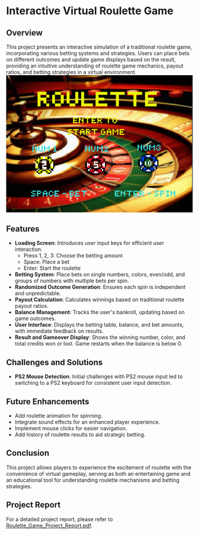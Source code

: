 # Interactive Virtual Roulette Game

## Overview
This project presents an interactive simulation of a traditional roulette game, incorporating various betting systems and strategies. Users can place bets on different outcomes and update game displays based on the result, providing an intuitive understanding of roulette game mechanics, payout ratios, and betting strategies in a virtual environment.
![Loading Screen](images/Loading_Screen.png)
## Features
- **Loading Screen**: Introduces user input keys for efficient user interaction.
  - Press 1, 2, 3: Choose the betting amount
  - Space: Place a bet
  - Enter: Start the roulette
- **Betting System**: Place bets on single numbers, colors, even/odd, and groups of numbers with multiple bets per spin.
- **Randomized Outcome Generation**: Ensures each spin is independent and unpredictable.
- **Payout Calculation**: Calculates winnings based on traditional roulette payout ratios.
- **Balance Management**: Tracks the user's bankroll, updating based on game outcomes.
- **User Interface**: Displays the betting table, balance, and bet amounts, with immediate feedback on results.
- **Result and Gameover Display**: Shows the winning number, color, and total credits won or lost. Game restarts when the balance is below 0.

## Challenges and Solutions
- **PS2 Mouse Detection**: Initial challenges with PS2 mouse input led to switching to a PS2 keyboard for consistent user input detection.

## Future Enhancements
- Add roulette animation for spinning.
- Integrate sound effects for an enhanced player experience.
- Implement mouse clicks for easier navigation.
- Add history of roulette results to aid strategic betting.

## Conclusion
This project allows players to experience the excitement of roulette with the convenience of virtual gameplay, serving as both an entertaining game and an educational tool for understanding roulette mechanisms and betting strategies.

## Project Report
For a detailed project report, please refer to [Roulette_Game_Project_Report.pdf](Roulette_Game_Project_Report.pdf).
